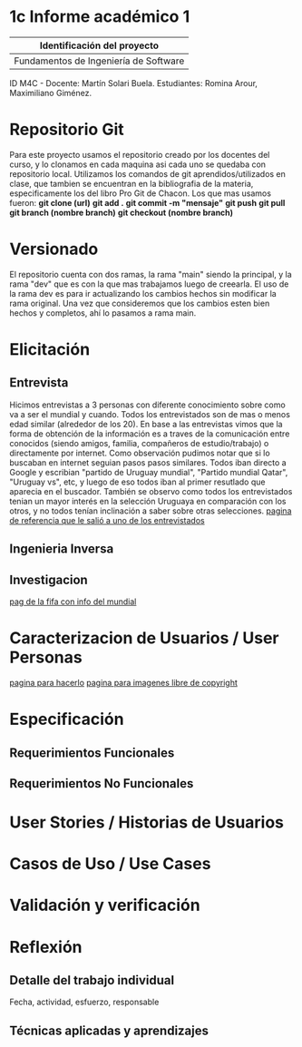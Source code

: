 # 1c Informe académico 1

| Identificación del proyecto
|-----------
| Fundamentos de Ingeniería de Software
ID M4C - Docente: Martín Solari Buela.
Estudiantes: Romina Arour, Maximiliano Giménez.

# Repositorio Git 
Para este proyecto usamos el repositorio creado por los docentes del curso, y lo clonamos en cada maquina asi cada uno se quedaba con repositorio local.
Utilizamos los comandos de git aprendidos/utilizados en clase, que tambien se encuentran en la bibliografia de la materia, especificamente los del libro Pro Git de Chacon.
Los que mas usamos fueron:
**git clone (url)**
**git add .**
**git commit -m "mensaje"**
**git push**
**git pull**
**git branch (nombre branch)**
**git checkout (nombre branch)**

# Versionado
El repositorio cuenta con dos ramas, la rama "main" siendo la principal, y la rama "dev" que es con la que mas trabajamos luego de creearla.
El uso de la rama dev es para ir actualizando los cambios hechos sin modificar la rama original. Una vez que consideremos que los cambios esten bien hechos y completos, ahí lo pasamos a rama main.

# Elicitación
## Entrevista
Hicimos entrevistas a 3 personas con diferente conocimiento sobre como va a ser el mundial y cuando. Todos los entrevistados son de mas o menos edad similar (alrededor de los 20).
En base a las entrevistas vimos que la forma de obtención de la información es a traves de la comunicación entre conocidos (siendo amigos, familia, compañeros de estudio/trabajo) o directamente por internet.
Como observación pudimos notar que si lo buscaban en internet seguian pasos pasos similares. Todos iban directo a Google y escribian "partido de Uruguay mundial", "Partido mundial Qatar", "Uruguay vs", etc, y luego de eso todos iban al primer resutlado que aparecia en el buscador.
También se observo como todos los entrevistados tenian un mayor interés en la selección Uruguaya en comparación con los otros, y no todos tenían inclinación a saber sobre otras selecciones.
[pagina de referencia que le salió a uno de los entrevistados](https://hiraoka.com.pe/blog/post/mundial-qatar-2022-cuando-empieza-donde-es-fechas-y-horarios)
## Ingenieria Inversa
## Investigacion
[pag de la fifa con info del mundial](https://www.fifa.com/fifaplus/en/tournaments/mens/worldcup/qatar2022)
# Caracterizacion de Usuarios / User Personas
[pagina para hacerlo](https://app.xtensio.com/design/xyz6n4zx)
[pagina para imagenes libre de copyright](https://www.pexels.com/)
# Especificación
## Requerimientos Funcionales
## Requerimientos No Funcionales

# User Stories / Historias de Usuarios

# Casos de Uso / Use Cases

# Validación y verificación

# Reflexión


## Detalle del trabajo individual

Fecha, actividad, esfuerzo, responsable

## Técnicas aplicadas y aprendizajes
